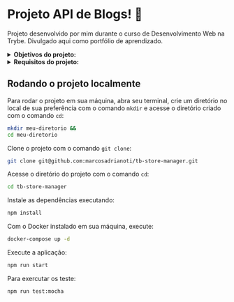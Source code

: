 # Projeto API de Blogs! :memo:
Projeto desenvolvido por mim durante o curso de Desenvolvimento Web na Trybe. Divulgado aqui como portfólio de aprendizado.

<details>
<summary><strong>Objetivos do projeto:</strong></summary>

  * Desenvolver uma API que é um sistema de gerenciamento de vendas no formato dropshipping em que será possível criar, visualizar, deletar e atualizar produtos e vendas.
  * Verificar se eu era capaz de:
    * Desenvolver a API utilizando a arquitetura MSC `model-service-controller`.
    * Desenvolver uma API `RESTful`.
    * Utilizar o banco de dados `MySQL` para a gestão de dados.
    * Escrever testes.
    * Usar o `Debugger` do `VScode`.
</details>
<details>
<summary><strong> Requisitos do projeto:</strong></summary>

  * Criar endpoints para listar produtos.
  * Desenvolver testes que cubram no mínimo 5% de linhas e tenha no mínimo 2 funções escritas nas camadas da sua aplicação.
  * Criar endpoint para cadastrar produtos.
  * Criar validações para produtos.
  * Desenvolver testes que cubram no mínimo 10% de linhas e tenha no mínimo 3 funções escritas nas camadas da sua aplicação.
  * Criar endpoint para validar e cadastrar vendas.
  * Desenvolver testes que cubram no mínimo 15% de linhas e tenha no mínimo 4 funções escritas nas camadas da sua aplicação.
  * Criar endpoints para listar vendas.
  * Desenvolver testes que cubram no mínimo 20% de linhas e tenha no mínimo 6 funções escritas nas camadas da sua aplicação.
  * Criar endpoint para atualizar um produto.
  * Desenvolver testes que cubram no mínimo 25% de linhas e tenha no mínimo 7 funções escritas nas camadas da sua aplicação.
  * Criar endpoint para deletar um produto.
</details>
  
## Rodando o projeto localmente

Para rodar o projeto em sua máquina, abra seu terminal, crie um diretório no local de sua preferência com o comando `mkdir` e acesse o diretório criado com o comando `cd`:

```bash
mkdir meu-diretorio &&
cd meu-diretorio
```

Clone o projeto com o comando `git clone`:

```bash
git clone git@github.com:marcosadrianoti/tb-store-manager.git
```

Acesse o diretório do projeto com o comando `cd`:

```bash
cd tb-store-manager
```

Instale as dependências executando:

```bash
npm install
```

Com o Docker instalado em sua máquina, execute:

```bash
docker-compose up -d
```

Execute a aplicação:

```bash
npm run start
```

Para exercutar os teste:


```bash
npm run test:mocha
```
